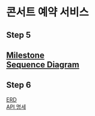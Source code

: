 # 콘서트 예약 서비스

## Step 5
[Milestone](https://github.com/orgs/hpp-backend-15/projects/8/views/6?layout=roadmap)<br>
[Sequence Diagram](https://github.com/hpp-backend-15/java-concert-seojunhyeok/blob/step5/docs/markdown/sequenceDiagram.md)
---
## Step 6
[ERD]()<br>
[API 명세]()